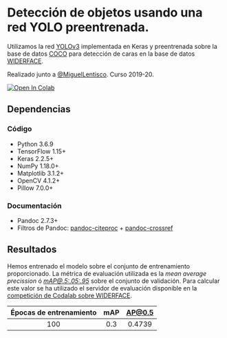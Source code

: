 # Detección de objetos usando una red YOLO preentrenada.

Utilizamos la red [YOLOv3](https://github.com/experiencor/keras-yolo3) implementada en Keras y preentrenada sobre la base de datos [COCO](http://cocodataset.org/#home) para detección de caras en la base de datos [WIDERFACE](http://shuoyang1213.me/WIDERFACE/).

Realizado junto a [@MiguelLentisco](https://github.com/MiguelLentisco). Curso 2019-20.

[![Open In Colab](https://colab.research.google.com/assets/colab-badge.svg)](https://colab.research.google.com/github/antcc/proyecto-vc/blob/master/yolov3.ipynb)

## Dependencias

### Código

- Python 3.6.9
- TensorFlow 1.15+
- Keras 2.2.5+
- NumPy 1.18.0+
- Matplotlib 3.1.2+
- OpenCV 4.1.2+
- Pillow 7.0.0+

### Documentación

- Pandoc 2.7.3+
- Filtros de Pandoc: [pandoc-citeproc](https://github.com/jgm/pandoc-citeproc) + [pandoc-crossref](https://github.com/lierdakil/pandoc-crossref)

## Resultados

Hemos entrenado el modelo sobre el conjunto de entrenamiento proporcionado. La métrica de evaluación utilizada es la *mean average precission* ó [*mAP@.5:.05:.95*](http://cocodataset.org/#detection-eval) sobre el conjunto de validación. Para calcular este valor se ha utilizado el servidor de evaluación disponible en la [competición de Codalab sobre WIDERFACE](https://competitions.codalab.org/competitions/20146).

| Épocas de entrenamiento | mAP     | AP@0.5  |
|:-----------------------:|:-------:|:-------:|
| 100                     | 0.3     | 0.4739  |

